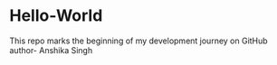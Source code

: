 # Hello-World
This repo marks the beginning of my development journey on GitHub
<br>
author- Anshika Singh

